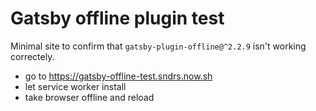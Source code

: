 # Gatsby offline plugin test

Minimal site to confirm that `gatsby-plugin-offline@^2.2.9` isn't working correctely.

- go to https://gatsby-offline-test.sndrs.now.sh
- let service worker install
- take browser offline and reload